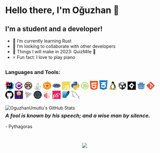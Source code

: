 # Hello there, I'm Oğuzhan 👋

## I'm a student and a developer!

- 🌱 I’m currently learning Rust
- 👯 I’m looking to collaborate with other developers
- 🥅 Things I will make in 2023: QuizMile 👀
- ⚡ Fun fact: I love to play piano

### Languages and Tools:

<img src="./imgs/intellij.png" width="26px" title="Intellij Ultimate"> <img src="./imgs/cs.png" width="26px" title="C#">
<img src="./imgs/rust.png" width="26px" title="Rust">
<img src="./imgs/java.png" width="26px" title="Java">
<img src="./imgs/javafx.png" width="26px" title="JavaFX">
<img src="./imgs/php.png" width="26px" title="PhP">
<img src="./imgs/javascript.png" width="26px" title="JavaScript">
<img src="./imgs/python.png" width="26px" title="Python">
<img src="./imgs/nodejs.png" width="26px" title="Node.js">
<img src="./imgs/html.png" width="26px" title="HTML">
<img src="./imgs/css.png" width="26px" title="CSS">
<img src="./imgs/linux.png" width="26px" title="Linux Terminal">
<img src="./imgs/unity.png" width="26px" title="Unity">
<img src="./imgs/gamemaker.png" width="26px" title="Game Maker">
<img src="./imgs/godot.png" width="26px" title="Godot">
<img src="./imgs/git.png" width="26px" title="Git">
<img src="./imgs/github.png" width="26px" title="Github">
<a href="https://github.com/LightGameEngine/LightGameEngine"><img src="./imgs/light.png" width="26px" title="Light Game Engine"></a>
<img src="./imgs/threejs.png" width="26px" title="Three.js">
<img src="./imgs/electron.png" width="26px" title="Electron">
<img src="./imgs/matterjs.png" width="26px" title="Matter.js">
<img src="./imgs/p5js.png" width="26px" title="P5.js">
<img src="./imgs/sqlite.png" width="26px" title="Sqlite">
<img src="./imgs/mysql.png" width="26px" title="MySQL">
<br><br>
<img align="left" alt="OguzhanUmutlu's GitHub Stats" src="https://github-readme-stats.vercel.app/api?username=OguzhanUmutlu&show_icons=true&icon_color=FFE400&bg_color=30,e96443,904e95&title_color=fff&text_color=fff" />

### *A fool is known by his speech; and a wise man by silence.*
\- Pythagoras

<center><img src="https://github-readme-streak-stats.herokuapp.com?user=OguzhanUmutlu&theme=tokyonight_duo&border_radius=10" style="margin-top: 30px"></center>

<!-- old :p Silence is better than unmeaning words. - Pythagoras -->

<!-- old :p
**You know when you're in love, you can't fall asleep...**

<i>Because reality is finally better than dreams...</i>
-->